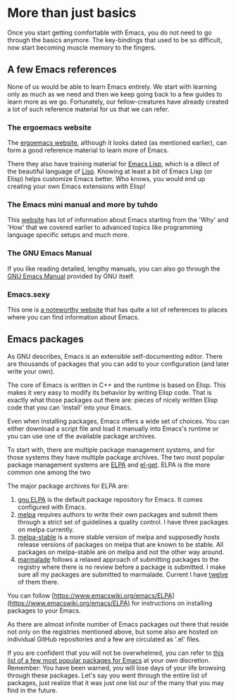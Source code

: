 # More than just basics

Once you start getting comfortable with Emacs, you do not need to go through the basics anymore. The key-bindings that used to be so difficult, now start becoming muscle memory to the fingers.

## A few Emacs references

None of us would be able to learn Emacs entirely. We start with learning only as much as we need and then we keep going back to a few guides to learn more as we go. Fortunately, our fellow-creatures have already created a lot of such reference material for us that we can refer.

### The ergoemacs website

The [ergoemacs website](http://ergoemacs.org), although it looks dated (as mentioned earlier), can form a good reference material to learn more of Emacs.

There they also have training material for [Emacs Lisp](https://www.gnu.org/software/emacs/manual/html_node/elisp), which is a dilect of the beautiful language of [Lisp](https://en.wikipedia.org/wiki/Lisp_(programming_language)). Knowing at least a bit of Emacs Lisp (or Elisp) helps customize Emacs better. Who knows, you would end up creating your own Emacs extensions with Elisp!

### The Emacs mini manual and more by tuhdo

This [website](http://tuhdo.github.io) has lot of information about Emacs starting from the 'Why' and 'How' that we covered earlier to advanced topics like programming language specific setups and much more.

### The GNU Emacs Manual

If you like reading detailed, lengthy manuals, you can also go through the [GNU Emacs Manual](https://www.gnu.org/software/emacs/manual/emacs.html) provided by GNU itself.

### Emacs.sexy

This one is [a noteworthy website](http://emacs.sexy) that has quite a lot of references to places where you can find information about Emacs.

## Emacs packages

As GNU describes, Emacs is an extensible self-documenting editor. There are thousands of packages that you can add to your configuration (and later write your own).

The core of Emacs is written in C++ and the runtime is based on Elisp. This makes it very easy to modify its behavior by writing Elisp code. That is exactly what those packages out there are: pieces of nicely written Elisp code that you can 'install' into your Emacs.

Even when installing packages, Emacs offers a wide set of choices. You can either download a script file and load it manually into Emacs's runtime or you can use one of the available package archives.

To start with, there are multiple package management systems, and for those systems they have multiple package archives. The two most popular package management systems are [ELPA](https://www.emacswiki.org/emacs/ELPA) and [el-get](https://github.com/dimitri/el-get). ELPA is the more common one among the two

The major package archives for ELPA are:

1. [gnu ELPA](http://elpa.gnu.org) is the default package repository for Emacs. It comes configured with Emacs.
2. [melpa](http://melpa.org) requires authors to write their own packages and submit them through a strict set of guidelines a quality control. I have three packages on melpa currently.
3. [melpa-stable](https://stable.melpa.org) is a more stable version of melpa and supposedly hosts release versions of packages on melpa that are known to be stable. All packages on melpa-stable are on melpa and not the other way around.
4. [marmalade](https://marmalade-repo.org) follows a relaxed approach of submitting packages to the registry where there is no review before a package is submitted. I make sure all my packages are submitted to marmalade. Current I have [twelve](https://marmalade-repo.org) of them there.

You can follow [https://www.emacswiki.org/emacs/ELPA](https://www.emacswiki.org/emacs/ELPA) for instructions on installing packages to your Emacs.

As there are almost infinite number of Emacs packages out there that reside not only on the registries mentioned above, but some also are hosted on individual GitHub repositories and a few are circulated as '.el' files.

If you are confident that you will not be overwhelmed, you can refer to [this list of a few most popular packages for Emacs](https://github.com/emacs-tw/awesome-emacs) at your own discretion. Remember: You have been warned, you will lose days of your life browsing through these packages.
Let's say you went through the entire list of packages, just realize that it was just one list our of the many that you may find in the future.